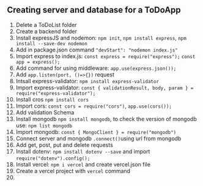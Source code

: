 ## Creating server and database for a ToDoApp

1. Delete a ToDoList folder
2. Create a backend folder
3. Install expressJS and nodemon: `npm init`, `npm install express`, `npm install --save-dev nodemon`
4. Add in package.json command `"devStart": "nodemon index.js"`
5. Import express to index.js:
`const express = require("express");`
`const app = express();`
6. Add command for using middleware: `app.use(express.json());`
7. Add `app.listen(port, ()=>{})` request
8. Intsall express-validator: `npm install express-validator`
9. Import express-validator: `const { validationResult, body, param } = require("express-validator");`
9. Install cros `npm install cors`
10. Import cors: `const cors = require("cors")`, `app.use(cors());`
11. Add validation Schema
12. Install mongodb `npm install mongodb`, to check the version of mongodb use: `npm list mongodb`
13. Import mongodb: `const { MongoClient } = require("mongodb")`
14. Connect server and mongodb `.connect()`using url from mongodb
15. Add get, post, put and delete requests
16. Install dotenv: `npm install dotenv --save` and import `require("dotenv").config();`
17. Install vercel: `npm i vercel` and create vercel.json file
18. Create a vercel project with `vercel` command
19. 

 





